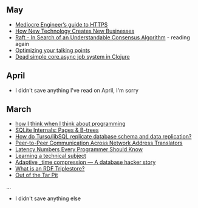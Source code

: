 ## May

- [Mediocre Engineer’s guide to HTTPS](https://devonperoutky.super.site/blog-posts/mediocre-engineers-guide-to-https)
- [How New Technology Creates New Businesses](https://www.youtube.com/watch?v=KxjPgGLVJSg)
- [Raft - In Search of an Understandable Consensus Algorithm](https://raft.github.io/raft.pdf) - reading again
- [Optimizing your talking points](https://rachelbythebay.com/w/2018/04/28/meta/)
- [Dead simple core.async job system in Clojure](https://blog.janetacarr.com/creating-a-dead-simple-asynchronous-job-system-in-clojure/)

## April

- I didn't save anything I've read on April, I'm sorry

## March

- [how I think when I think about programming](https://www.alicemaz.com/writing/program.html)
- [SQLite Internals: Pages & B-trees](https://fly.io/blog/sqlite-internals-btree/)
- [How do Turso/libSQL replicate database schema and data replication?](https://twitter.com/penberg/status/1766031437919138218)
- [Peer-to-Peer Communication Across Network Address Translators](https://bford.info/pub/net/p2pnat/)
- [Latency Numbers Every Programmer Should Know](https://samwho.dev/numbers/)
- [Learning a technical subject](https://muratbuffalo.blogspot.com/2021/12/learning-technical-subject.html)
- [Adaptive _time compression — A database hacker story](https://axiom.co/blog/a-database-hacker-story)
- [What is an RDF Triplestore?](https://www.ontotext.com/knowledgehub/fundamentals/what-is-rdf-triplestore/)
- [Out of the Tar Pit](https://curtclifton.net/papers/MoseleyMarks06a.pdf)

...

- I didn't save anything else
